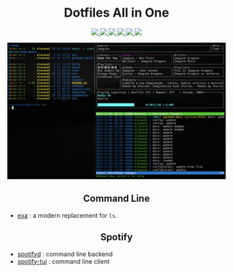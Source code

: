 <h1 align="center">Dotfiles All in One</h1>

<p align="center">
  <a href="#macos">
    <img src="https://img.shields.io/badge/macOS-Monterey-7535CB.svg?style=flat-square"/>
  </a>
  <a href="#spotify">
    <img src="https://img.shields.io/badge/Spotify-1ED760.svg?style=flat-square&logo=spotify&logoColor=white"/>
  </a>
  <a href="#firefox">
    <img src="https://img.shields.io/badge/Firefox%20Nightly-FF7139.svg?style=flat-square&logo=Firefox-Browser&logoColor=purple"/>
  </a>
  <a href="#neovim">
    <img src="https://img.shields.io/badge/NeoVim-v0.6.0-%2357A143.svg?&style=flat-square&logo=neovim&labelColor=white"/>
  </a>
  <a href="#kitty">
    <img src="https://img.shields.io/badge/Kitty-v0.23.1-714628.svg?&style=flat-square"/>
  </a>
  <a href="#swift-bar">
    <img src="https://img.shields.io/badge/Swiftbar-v1.4-3444D22.svg?&style=flat-square"/>
  </a>
</p>

<img src="assets/cli.png" />

<h2 id="cli" align="center">Command Line</h2>

- [exa](https://github.com/ogham/exa) : a modern replacement for `ls`.

<h2 id="spotify" align="center">Spotify</h2>

- [spotifyd](https://github.com/Spotifyd/spotifyd) : command line backend
- [spotify-tui](https://github.com/Rigellute/spotify-tui) : command line client
